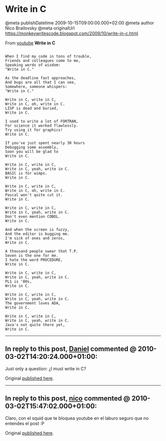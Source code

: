 # Write in C

@meta publishDatetime 2009-10-15T09:00:00.000+02:00
@meta author Nico Brailovsky
@meta originalUrl https://monkeywritescode.blogspot.com/2009/10/write-in-c.html

From [youtube](md_blog/youfoundadeadlink.md)
**Write in C**

```

When I find my code in tons of trouble,
Friends and colleagues come to me,
Speaking words of wisdom:
"Write in C."

As the deadline fast approaches,
And bugs are all that I can see,
Somewhere, someone whispers:
"Write in C."

Write in C, write in C,
Write in C, oh, write in C.
LISP is dead and buried,
Write in C.

I used to write a lot of FORTRAN,
For science it worked flawlessly.
Try using it for graphics!
Write in C.

If you've just spent nearly 30 hours
Debugging some assembly,
Soon you will be glad to
Write in C.

Write in C, write in C,
Write in C, yeah, write in C.
BASIC is for wimps.
Write in C.

Write in C, write in C,
Write in C, oh, write in C.
Pascal won't quite cut it.
Write in C.

Write in C, write in C,
Write in C, yeah, write in C.
Don't even mention COBOL.
Write in C.

And when the screen is fuzzy,
And the editor is bugging me.
I'm sick of ones and zeros,
Write in C.

A thousand people swear that T.P.
Seven is the one for me.
I hate the word PROCEDURE,
Write in C.

Write in C, write in C,
Write in C, yeah, write in C.
PL1 is '80s,
Write in C.

Write in C, write in C,
Write in C, yeah, write in C.
The government loves ADA,
Write in C.

Write in C, write in C,
Write in C, yeah, write in C.
Java's not quite there yet,
Write in C.

```


---
## In reply to this post, [Daniel]() commented @ 2010-03-02T14:20:24.000+01:00:

Just only a question: ¿I must write in C?

Original [published here](md_blog/2009/1015_WriteinC.md).

---
## In reply to this post, [nico](md_blog/youfoundadeadlink.md) commented @ 2010-03-02T15:47:02.000+01:00:

Claro, con el squid que te bloquea youtube en el laburo seguro que no entendes el post :P

Original [published here](md_blog/2009/1015_WriteinC.md).
